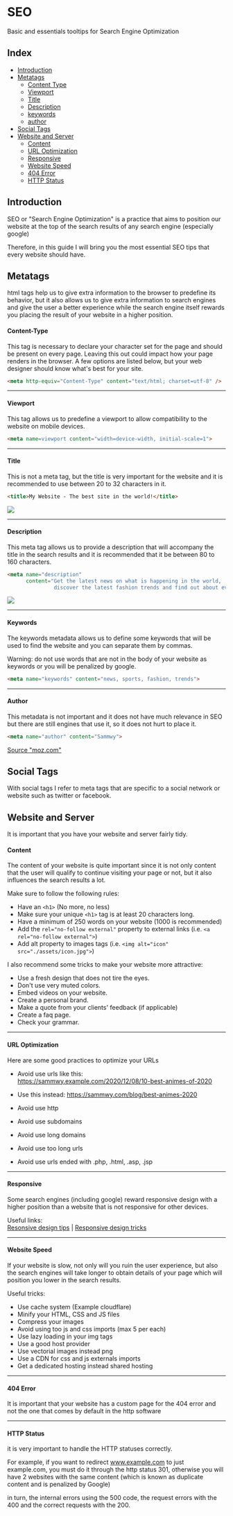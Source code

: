 # SEO
Basic and essentials tooltips for Search Engine Optimization

## Index
- [Introduction](#introduction)
- [Metatags](#metatags)
  - [Content Type](#content-type)
  - [Viewport](#viewport)
  - [Title](#title)
  - [Description](#description)
  - [keywords](#keywords)
  - [author](#author)
- [Social Tags](#social-tags)
- [Website and Server](#webiste-and-server)
  - [Content](#content)
  - [URL Optimization](#url-optimization)
  - [Responsive](#responsive)
  - [Website Speed](#website-speed)
  - [404 Error](#404-error)
  - [HTTP Status](#http-status)

## Introduction
SEO or "Search Engine Optimization" is a practice that aims to position our website at the top of the search results of any search engine (especially google)  
  
Therefore, in this guide I will bring you the most essential SEO tips that every website should have.  

## Metatags
html <META> tags help us to give extra information to the browser to predefine its behavior, but it also allows us to give extra information to search engines and give the user a better experience while the search engine itself rewards you placing the result of your website in a higher position.  
  
#### Content-Type
This tag is necessary to declare your character set for the page and should be present on every page. Leaving this out could impact how your page renders in the browser. A few options are listed below, but your web designer should know what's best for your site.   
```html
<meta http-equiv="Content-Type" content="text/html; charset=utf-8" />
```

<hr>

#### Viewport
This tag allows us to predefine a viewport to allow compatibility to the website on mobile devices.  
```html
<meta name=viewport content="width=device-width, initial-scale=1">
```

<hr>

#### Title
This is not a meta tag, but the title is very important for the website and it is recommended to use between 20 to 32 characters in it.  
```html
<title>My Website - The best site in the world!</title>
```
<img src="https://i.imgur.com/3Gq4CTR.png">

<hr>

#### Description
This meta tag allows us to provide a description that will accompany the title in the search results and it is recommended that it be between 80 to 160 characters.  
```html
<meta name="description" 
      content="Get the latest news on what is happening in the world, 
               discover the latest fashion trends and find out about everything in the world of sports.">
```
<img src="https://i.imgur.com/G7XfFJQ.png">

<hr>

#### Keywords
The keywords metadata allows us to define some keywords that will be used to find the website and you can separate them by commas.  
  
Warning: do not use words that are not in the body of your website as keywords or you will be penalized by google.  
```html
<meta name="keywords" content="news, sports, fashion, trends">
```

<hr>

#### Author
This metadata is not important and it does not have much relevance in SEO but there are still engines that use it, so it does not hurt to place it.
```html
<meta name="author" content="Sammwy">
```
[Source "moz.com"](https://moz.com/learn/seo/)


## Social Tags
With social tags I refer to meta tags that are specific to a social network or website such as twitter or facebook.



## Website and Server
It is important that you have your website and server fairly tidy.  

#### Content
The content of your website is quite important since it is not only content that the user will qualify to continue visiting your page or not, but it also influences the search results a lot.  

Make sure to follow the following rules:  
- Have an `<h1>` (No more, no less)  
- Make sure your unique `<h1>` tag is at least 20 characters long.  
- Have a minimum of 250 words on your website (1000 is recommended)  
- Add the `rel="no-follow external"` property to external links (i.e. `<a rel="no-follow external">`)  
- Add alt property to images tags (i.e. `<img alt="icon" src="./assets/icon.jpg">`)  

I also recommend some tricks to make your website more attractive:  
- Use a fresh design that does not tire the eyes.  
- Don't use very muted colors.  
- Embed videos on your website.  
- Create a personal brand.  
- Make a quote from your clients' feedback (if applicable)  
- Create a faq page.  
- Check your grammar.  


<hr>

#### URL Optimization
Here are some good practices to optimize your URLs  
  
- Avoid use urls like this:  
https://sammwy.example.com/2020/12/08/10-best-animes-of-2020  

- Use this instead: 
https://sammwy.com/blog/best-animes-2020  

- Avoid use http  
- Avoid use subdomains  
- Avoid use long domains  
- Avoid use too long urls  
- Avoid use urls ended with .php, .html, .asp, .jsp  

<hr>

#### Responsive
Some search engines (including google) reward responsive design with a higher position than a website that is not responsive for other devices.  
  
Useful links:  
[Resonsive design tips](https://business.tutsplus.com/articles/quick-responsive-web-design-tips-tricks--cms-30684) | [Responsive design tricks](https://webflow.com/blog/responsive-web-design-tricks-and-tips)

<hr>

#### Website Speed
If your website is slow, not only will you ruin the user experience, but also the search engines will take longer to obtain details of your page which will position you lower in the search results.  

Useful tricks:  
- Use cache system (Example cloudflare)  
- Minify your HTML, CSS and JS files  
- Compress your images  
- Avoid using too js and css imports (max 5 per each)  
- Use lazy loading in your img tags  
- Use a good host provider  
- Use vectorial images instead png  
- Use a CDN for css and js externals imports  
- Get a dedicated hosting instead shared hosting  

<hr>

#### 404 Error
It is important that your website has a custom page for the 404 error and not the one that comes by default in the http software  

<hr>

#### HTTP Status
it is very important to handle the HTTP statuses correctly.  

For example, if you want to redirect www.example.com to just example.com, you must do it through the http status 301, otherwise you will have 2 websites with the same content (which is known as duplicate content and is penalized by Google)  

in turn, the internal errors using the 500 code, the request errors with the 400 and the correct requests with the 200.  

